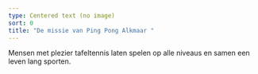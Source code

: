 ```yaml
---
type: Centered text (no image)
sort: 0
title: "De missie van Ping Pong Alkmaar "
---
```

Mensen met plezier tafeltennis laten spelen op alle niveaus en samen een leven lang sporten.